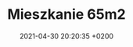 ---
layout: gallery
title:  "Mieszkanie 65m2"
description: sypialnia z garderobą – mieszkanie w stylu klasycznym z nowoczesną nutą
additionalDescription: mieszkanie w stylu klasycznym z nowoczesną nutą
date:   2021-04-30 20:20:35 +0200
image: assets/images/aneta_arek/01_sypialnia.jpg
images: 
 - aneta_arek/02_sypialnia-min.jpg
 - aneta_arek/03_sypialnia-min.jpg
 - aneta_arek/04_sypialnia-min.jpg
 - aneta_arek/05_sypialnia-min.jpg
 - aneta_arek/06_sypialnia-min.jpg
 - aneta_arek/07_sypialnia-min.jpg
 - aneta_arek/08_sypialnia-min.jpg
 - aneta_arek/01_sypialnia-min.jpg

---